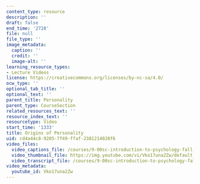 ```yaml
---
content_type: resource
description: ''
draft: false
end_time: '2728'
file: null
file_type: ''
image_metadata:
  caption: ''
  credit: ''
  image-alt: ''
learning_resource_types:
- Lecture Videos
license: https://creativecommons.org/licenses/by-nc-sa/4.0/
ocw_type: ''
optional_tab_title: ''
optional_text: ''
parent_title: Personality
parent_type: CourseSection
related_resources_text: ''
resource_index_text: ''
resourcetype: Video
start_time: '1333'
title: Origins of Personality
uid: cd4a44c8-9205-7f49-ffaf-2381214028f6
video_files:
  video_captions_file: /courses/9-00sc-introduction-to-psychology-fall-2011/a761345524a45558be2a62d905f4cbef_Vko17una2Zw.vtt
  video_thumbnail_file: https://img.youtube.com/vi/Vko17una2Zw/default.jpg
  video_transcript_file: /courses/9-00sc-introduction-to-psychology-fall-2011/d206be74ffd400c8d1980348d7e9f200_Vko17una2Zw.pdf
video_metadata:
  youtube_id: Vko17una2Zw
---
```

